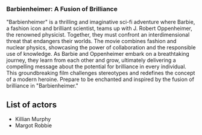 ### Barbienheimer: A Fusion of Brilliance



"Barbienheimer" is a thrilling and imaginative sci-fi adventure where Barbie, a fashion icon and brilliant scientist, teams up with J. Robert Oppenheimer, the renowned physicist. Together, they must confront an interdimensional threat that endangers their worlds. The movie combines fashion and nuclear physics, showcasing the power of collaboration and the responsible use of knowledge. As Barbie and Oppenheimer embark on a breathtaking journey, they learn from each other and grow, ultimately delivering a compelling message about the potential for brilliance in every individual. This groundbreaking film challenges stereotypes and redefines the concept of a modern heroine. Prepare to be enchanted and inspired by the fusion of brilliance in "Barbienheimer."

## List of actors
* Killian Murphy
* Margot Robbie

